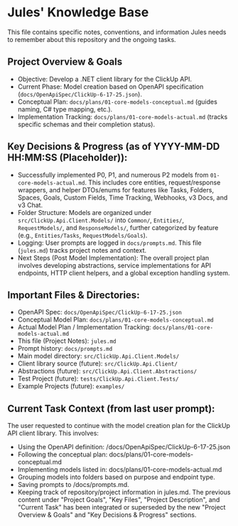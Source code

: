 # Jules' Knowledge Base

This file contains specific notes, conventions, and information Jules needs to remember about this repository and the ongoing tasks.

## Project Overview & Goals
- Objective: Develop a .NET client library for the ClickUp API.
- Current Phase: Model creation based on OpenAPI specification (`docs/OpenApiSpec/ClickUp-6-17-25.json`).
- Conceptual Plan: `docs/plans/01-core-models-conceptual.md` (guides naming, C# type mapping, etc.).
- Implementation Tracking: `docs/plans/01-core-models-actual.md` (tracks specific schemas and their completion status).

## Key Decisions & Progress (as of YYYY-MM-DD HH:MM:SS (Placeholder)):
- Successfully implemented P0, P1, and numerous P2 models from `01-core-models-actual.md`. This includes core entities, request/response wrappers, and helper DTOs/enums for features like Tasks, Folders, Spaces, Goals, Custom Fields, Time Tracking, Webhooks, v3 Docs, and v3 Chat.
- Folder Structure: Models are organized under `src/ClickUp.Api.Client.Models/` into `Common/`, `Entities/`, `RequestModels/`, and `ResponseModels/`, further categorized by feature (e.g., `Entities/Tasks`, `RequestModels/Goals`).
- Logging: User prompts are logged in `docs/prompts.md`. This file (`jules.md`) tracks project notes and context.
- Next Steps (Post Model Implementation): The overall project plan involves developing abstractions, service implementations for API endpoints, HTTP client helpers, and a global exception handling system.

## Important Files & Directories:
- OpenAPI Spec: `docs/OpenApiSpec/ClickUp-6-17-25.json`
- Conceptual Model Plan: `docs/plans/01-core-models-conceptual.md`
- Actual Model Plan / Implementation Tracking: `docs/plans/01-core-models-actual.md`
- This file (Project Notes): `jules.md`
- Prompt history: `docs/prompts.md`
- Main model directory: `src/ClickUp.Api.Client.Models/`
- Client library source (future): `src/ClickUp.Api.Client/`
- Abstractions (future): `src/ClickUp.Api.Client.Abstractions/`
- Test Project (future): `tests/ClickUp.Api.Client.Tests/`
- Example Projects (future): `examples/`

## Current Task Context (from last user prompt):
The user requested to continue with the model creation plan for the ClickUp API client library.
This involves:
- Using the OpenAPI definition: /docs/OpenApiSpec/ClickUp-6-17-25.json
- Following the conceptual plan: docs/plans/01-core-models-conceptual.md
- Implementing models listed in: docs/plans/01-core-models-actual.md
- Grouping models into folders based on purpose and endpoint type.
- Saving prompts to /docs/prompts.md.
- Keeping track of repository/project information in jules.md.
The previous content under "Project Goals", "Key Files", "Project Description", and "Current Task" has been integrated or superseded by the new "Project Overview & Goals" and "Key Decisions & Progress" sections.
